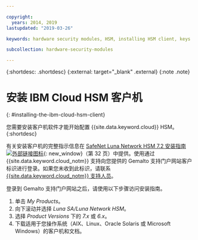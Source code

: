 ```yaml
---

copyright:
  years: 2014, 2019
lastupdated: "2019-03-26"

keywords: hardware security modules, HSM, installing HSM client, keys

subcollection: hardware-security-modules

---
```


{:shortdesc: .shortdesc}
{:external: target="_blank" .external}
{:note .note}

# 安装 IBM Cloud HSM 客户机
{: #installing-the-ibm-cloud-hsm-client}

您需要安装客户机软件才能开始配置 {{site.data.keyword.cloud}} HSM。
{:shortdesc}

有关安装客户机的完整指示信息在 [SafeNet Luna Network HSM 7.2 安装指南 ![外部链接图标](../../icons/launch-glyph.svg "外部链接图标")](https://supportportal.gemalto.com/csm?id=kb_article_view&sys_kb_id=19a81c8bdb9a1fc8d298728dae96197d&sysparm_article=KB0017573){: new_window}（第 32 页）中提供。使用通过 {{site.data.keyword.cloud_notm}} 支持向您提供的 Gemalto 支持门户网站客户标识进行登录。如果您未收到此标识，请联系 [{{site.data.keyword.cloud_notm}} 支持人员](/docs/get-support?topic=get-support-getting-customer-support#getting-customer-support)。

登录到 Gemalto 支持门户网站之后，请使用以下步骤访问安装指南。

1. 单击 *My Products*。
2. 向下滚动并选择 *Luna SA/Luna Network HSM*。
3. 选择 *Product Versions* 下的 *7.x* 或 *6.x*。
4. 下载适用于您操作系统（AIX、Linux、Oracle Solaris 或 Microsoft Windows）的客户机和文档。
